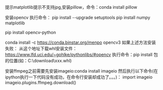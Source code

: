 提示matplotlib提示不支持jpg,安装pillow，命令：conda install pillow

安装opencv
执行命令：
pip install --upgrade setuptools
pip install numpy matplotlib

pip install opencv-python

conda install  -c  https://conda.binstar.org/menpo opencv3
如果上述方法安装失败：
从这个地址下载whl安装文件：https://www.lfd.uci.edu/~gohlke/pythonlibs/#opencv
执行命令：pip install 包的位置(如：C:\download\xxx.whl)


安装ffmpeg之前需要先安装imageio:conda install imageio
然后执行以下命令(在ipython执行一下代码没有成功，在命令行安装却成功了。。。)：
import imageio
imageio.plugins.ffmpeg.download()